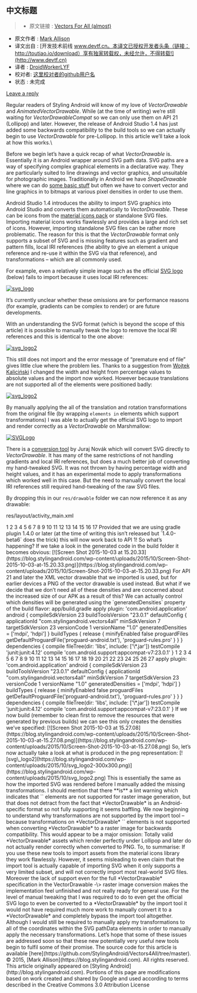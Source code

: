 中文标题
---

> * 原文链接 : [Vectors For All (almost)](https://blog.stylingandroid.com/vectors-for-all-almost/?utm_source=Android+Weekly&utm_campaign=0903213dbd-Android_Weekly_175&utm_medium=email&utm_term=0_4eb677ad19-0903213dbd-337955857)
* 原文作者 : [Mark Allison](https://blog.stylingandroid.com/)
* 译文出自 : [开发技术前线 www.devtf.cn。本译文已授权开发者头条（链接：http://toutiao.io/download）享有独家转载权，未经允许，不得转载!](http://www.devtf.cn)
* 译者 : [DroidWorkerLYF](https://github.com/DroidWorkerLYF)
* 校对者: [这里校对者的github用户名](github链接)
* 状态 :  未完成

[Leave a
reply](http://blog.stylingandroid.com/vectors-for-all-almost/#respond)

Regular readers of Styling Android will know of my love of
*VectorDrawable* and *AnimatedVectorDrawable*. While (at the time of
writing) we’re still waiting for *VectorDrawableCompat* so we can only
use them on API 21 (Lollipop) and later. However, the release of Android
Studio 1.4 has just added some backwards compatibility to the build
tools so we can actually begin to use *VectorDrawable* for pre-Lollipop.
In this article we’ll take a look at how this works.\

Before we begin let’s have a quick recap of what *VectorDrawable* is.
Essentially it is an Android wrapper around SVG path data. SVG paths are
a way of specifying complex graphical elements in a declarative way.
They are particularly suited to line drawings and vector graphics, and
unsuitable for photographic images. Traditionally in Android we have
*ShapeDrawable* where we can do [some basic
stuff](/more-vector-drawables-part-2/) but often we have to convert
vector and line graphics in to bitmaps at various pixel densities in
order to use them.

Android Studio 1.4 introduces the ability to import SVG graphics into
Android Studio and converts them automatically to *VectorDrawable*.
These can be icons from the [material icons
pack](https://www.google.com/design/icons/) or standalone SVG files.
Importing material icons works flawlessly and provides a large and rich
set of icons. However, importing standalone SVG files can be rather more
problematic. The reason for this is that the *VectorDrawable* format
only supports a subset of SVG and is missing features such as gradient
and pattern fills, local IRI references (the ability to give an element
a unique reference and re-use it within the SVG via that reference), and
transformations – which are all commonly used.

For example, even a relatively simple image such as the official [SVG
logo](http://www.w3.org/2009/08/svg-logos.html) (below) fails to import
because it uses local IRI references:

[![svg\_logo](https://blog.stylingandroid.com/wp-content/uploads/2015/10/svg_logo.svg)](http://blog.stylingandroid.com/wp-content/uploads/2015/10/svg_logo.svg)

It’s currently unclear whether these omissions are for performance
reasons (for example, gradients can be complex to render) or are future
developments.

With an understanding the SVG format (which is beyond the scope of this
article) it is possible to manually tweak the logo to remove the local
IRI references and this is identical to the one above:

[![svg\_logo2](https://blog.stylingandroid.com/wp-content/uploads/2015/10/svg_logo2.svg)](http://blog.stylingandroid.com/wp-content/uploads/2015/10/svg_logo2.svg)

This still does not import and the error message of “premature end of
file” gives little clue where the problem lies. Thanks to a suggestion
from [Wojtek Kaliciński](https://plus.google.com/+WojtekKalicinski) I
changed the width and height from percentage values to absolute values
and the import now worked. However because translations are not
supported all of the elements were positioned badly:

[![svg\_logo2](https://blog.stylingandroid.com/wp-content/uploads/2015/10/svg_logo2-300x300.png)](https://blog.stylingandroid.com/wp-content/uploads/2015/10/svg_logo2.png)

By manually applying the all of the translation and rotation
transformations from the original file (by wrapping `` elements in ``
elements which support transformations) I was able to actually get the
official SVG logo to import and render correctly as a *VectorDrawable*
on Marshmallow:

[![SVGLogo](https://blog.stylingandroid.com/wp-content/uploads/2015/10/SVGLogo-300x225.png)](https://blog.stylingandroid.com/wp-content/uploads/2015/10/SVGLogo.png)

There is a [conversion tool](http://inloop.github.io/svg2android/) by
Juraj Novák which will convert SVG directly to *VectorDrawable*. It has
many of the same restrictions of not handling gradients and local IRI
references, but does a much better job of converting my hand-tweaked
SVG. It was not thrown by having percentage width and height values, and
it has an experimental mode to apply transformations which worked well
in this case. But the need to manually convert the local IRI references
still required hand-tweaking of the raw SVG files.

By dropping this in our `res/drawable` folder we can now reference it as
any drawable:

res/layout/activity\_main.xml

<?xml version="1.0" encoding="utf-8"?\> <RelativeLayout
xmlns:android="http://schemas.android.com/apk/res/android"
xmlns:tools="http://schemas.android.com/tools"
android:layout\_width="match\_parent"
android:layout\_height="match\_parent"
android:paddingBottom="@dimen/activity\_vertical\_margin"
android:paddingLeft="@dimen/activity\_horizontal\_margin"
android:paddingRight="@dimen/activity\_horizontal\_margin"
android:paddingTop="@dimen/activity\_vertical\_margin"
tools:context=".MainActivity"\> <ImageView
android:layout\_width="wrap\_content"
android:layout\_height="wrap\_content"
android:contentDescription="@null" android:src="@drawable/svg\_logo2"
/\> </RelativeLayout\>

1

2

3

4

5

6

7

8

9

10

11

12

13

14

15

16

17

<?xml version="1.0" encoding="utf-8"?\>

<RelativeLayout
xmlns:android="http://schemas.android.com/apk/res/android"

xmlns:tools="http://schemas.android.com/tools"

android:layout\_width="match\_parent"

android:layout\_height="match\_parent"

android:paddingBottom="@dimen/activity\_vertical\_margin"

android:paddingLeft="@dimen/activity\_horizontal\_margin"

android:paddingRight="@dimen/activity\_horizontal\_margin"

android:paddingTop="@dimen/activity\_vertical\_margin"

tools:context=".MainActivity"\>

<ImageView

android:layout\_width="wrap\_content"

android:layout\_height="wrap\_content"

android:contentDescription="@null"

android:src="@drawable/svg\_logo2" /\>

</RelativeLayout\>

Provided that we are using gradle plugin 1.4.0 or later (at the time of
writing this isn’t released but `1.4.0-beta6` does the trick) this will
now work back to API 1!

So what’s happening? If we take a look in the generated code in the
build folder it becomes obvious:

[![Screen Shot 2015-10-03 at
15.20.33](https://blog.stylingandroid.com/wp-content/uploads/2015/10/Screen-Shot-2015-10-03-at-15.20.33.png)](https://blog.stylingandroid.com/wp-content/uploads/2015/10/Screen-Shot-2015-10-03-at-15.20.33.png)

For API 21 and later the XML vector drawable that we imported is used,
but for earlier devices a PNG of the vector drawable is used instead.

But what if we decide that we don’t need all of these densities and are
concerned about the increased size of our APK as a result of this? We
can actually control which densities will be generated using the
`generatedDensities` property of the build flavor:

app/build.gradle

apply plugin: 'com.android.application' android { compileSdkVersion 23
buildToolsVersion "23.0.1" defaultConfig { applicationId
"com.stylingandroid.vectors4all" minSdkVersion 7 targetSdkVersion 23
versionCode 1 versionName "1.0" generatedDensities = ['mdpi', 'hdpi'] }
buildTypes { release { minifyEnabled false proguardFiles
getDefaultProguardFile('proguard-android.txt'), 'proguard-rules.pro' } }
} dependencies { compile fileTree(dir: 'libs', include: ['\*.jar'])
testCompile 'junit:junit:4.12' compile
'com.android.support:appcompat-v7:23.0.1' }

1

2

3

4

5

6

7

8

9

10

11

12

13

14

15

16

17

18

19

20

21

22

23

24

25

26

27

apply plugin: 'com.android.application'

android {

compileSdkVersion 23

buildToolsVersion "23.0.1"

defaultConfig {

applicationId "com.stylingandroid.vectors4all"

minSdkVersion 7

targetSdkVersion 23

versionCode 1

versionName "1.0"

generatedDensities = ['mdpi', 'hdpi']

}

buildTypes {

release {

minifyEnabled false

proguardFiles getDefaultProguardFile('proguard-android.txt'),
'proguard-rules.pro'

}

}

}

dependencies {

compile fileTree(dir: 'libs', include: ['\*.jar'])

testCompile 'junit:junit:4.12'

compile 'com.android.support:appcompat-v7:23.0.1'

}

If we now build (remember to clean first to remove the resources that
were generated by previous builds) we can see this only creates the
densities we’ve specified:

[![Screen Shot 2015-10-03 at
15.27.08](https://blog.stylingandroid.com/wp-content/uploads/2015/10/Screen-Shot-2015-10-03-at-15.27.08.png)](https://blog.stylingandroid.com/wp-content/uploads/2015/10/Screen-Shot-2015-10-03-at-15.27.08.png)

So, let’s now actually take a look at what is produced in the png
representation:

[![svg\_logo2](https://blog.stylingandroid.com/wp-content/uploads/2015/10/svg_logo2-300x300.png)](https://blog.stylingandroid.com/wp-content/uploads/2015/10/svg_logo2.png)

This is essentially the same as how the imported SVG was rendered before
I manually added the missing transformations. I should mention that
there **is** a lint warning which indicates that `` elements are not
supported for raster image generation, but that does not detract from
the fact that *VectorDrawable* is an Android-specific format so not
fully supporting it seems baffling.

We now beginning to understand why transformations are not supported by
the import tool – because transformations on *VectorDrawable* ``
elements is not supported when converting *VectorDrawable* to a raster
image for backwards compatibility. This would appear to be a major
omission: Totally valid *VectorDrawable* assets which render perfectly
under Lollipop and later do not actually render correctly when converted
to PNG.

To, to summarise: If you use these new tools to import assets from the
material icons library they work flawlessly. However, it seems
misleading to even claim that the import tool is actually capable of
importing SVG when it only supports a very limited subset, and will not
correctly import most real-world SVG files. Moreover the lack of support
even for the full *VectorDrawable* specification in the VectorDrawable
-\> raster image conversion makes the implementation feel unfinished and
not really ready for general use.

For the level of manual tweaking that I was required to do to even get
the official SVG logo to even be converted to a *VectorDrawable* by the
import tool it would not have required much more work to manually
convert it to a *VectorDrawable* and completely bypass the import tool
altogether. Although I would still be required to manually apply my
transformations to all of the coordinates within the SVG pathData
elements in order to manually apply the necessary transformations.

Let’s hope that some of these issues are addressed soon so that these
new potentially very useful new tools begin to fulfil some of their
promise.

The source code for this article is available
[here](https://github.com/StylingAndroid/Vectors4All/tree/master).

© 2015, [Mark Allison](https://blog.stylingandroid.com). All rights
reserved. This article originally appeared on [Styling
Android](http://blog.stylingandroid.com).

Portions of this page are modifications based on work created and shared
by Google and used according to terms described in the Creative Commons
3.0 Attribution License